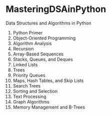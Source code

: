 # MasteringDSAinPython
Data Structures and  Algorithms in Python

1. Python Primer
2. Object-Oriented Programming
3. Algorithm Analysis
4. Recursion
5. Array-Based Sequences
6. Stacks, Queues, and Deques
7. Linked Lists
8. Trees
9. Priority Queues
10. Maps, Hash Tables, and Skip Lists
11. Search Trees
12. Sorting and Selection
13. Text Processing
14. Graph Algorithms
15. Memory Management and B-Trees